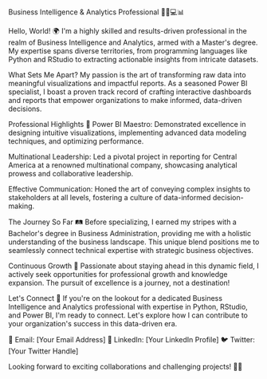 Business Intelligence & Analytics Professional 👨‍💼💻📊

Hello, World! 🌍
I'm a highly skilled and results-driven professional in the realm of Business Intelligence and Analytics, armed with a Master's degree. My expertise spans diverse territories, from programming languages like Python and RStudio to extracting actionable insights from intricate datasets.

What Sets Me Apart?
My passion is the art of transforming raw data into meaningful visualizations and impactful reports. As a seasoned Power BI specialist, I boast a proven track record of crafting interactive dashboards and reports that empower organizations to make informed, data-driven decisions.

Professional Highlights 🚀
Power BI Maestro: Demonstrated excellence in designing intuitive visualizations, implementing advanced data modeling techniques, and optimizing performance.

Multinational Leadership: Led a pivotal project in reporting for Central America at a renowned multinational company, showcasing analytical prowess and collaborative leadership.

Effective Communication: Honed the art of conveying complex insights to stakeholders at all levels, fostering a culture of data-informed decision-making.

The Journey So Far 🛤️
Before specializing, I earned my stripes with a Bachelor's degree in Business Administration, providing me with a holistic understanding of the business landscape. This unique blend positions me to seamlessly connect technical expertise with strategic business objectives.

Continuous Growth 🌱
Passionate about staying ahead in this dynamic field, I actively seek opportunities for professional growth and knowledge expansion. The pursuit of excellence is a journey, not a destination!

Let's Connect 🤝
If you're on the lookout for a dedicated Business Intelligence and Analytics professional with expertise in Python, RStudio, and Power BI, I'm ready to connect. Let's explore how I can contribute to your organization's success in this data-driven era.

📧 Email: [Your Email Address]
🔗 LinkedIn: [Your LinkedIn Profile]
🐦 Twitter: [Your Twitter Handle]

Looking forward to exciting collaborations and challenging projects! 🚀✨
